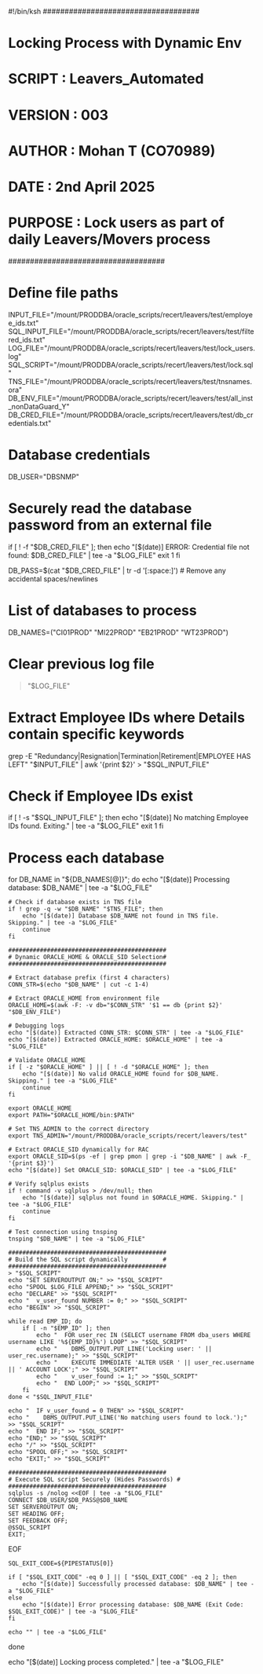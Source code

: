 #!/bin/ksh
####################################
# Locking Process with Dynamic Env #
# SCRIPT : Leavers_Automated
# VERSION : 003
# AUTHOR : Mohan T (CO70989)
# DATE : 2nd April 2025
# PURPOSE : Lock users as part of daily Leavers/Movers process
####################################

# Define file paths
INPUT_FILE="/mount/PRODDBA/oracle_scripts/recert/leavers/test/employee_ids.txt"
SQL_INPUT_FILE="/mount/PRODDBA/oracle_scripts/recert/leavers/test/filtered_ids.txt"
LOG_FILE="/mount/PRODDBA/oracle_scripts/recert/leavers/test/lock_users.log"
SQL_SCRIPT="/mount/PRODDBA/oracle_scripts/recert/leavers/test/lock.sql"
TNS_FILE="/mount/PRODDBA/oracle_scripts/recert/leavers/test/tnsnames.ora"
DB_ENV_FILE="/mount/PRODDBA/oracle_scripts/recert/leavers/test/all_inst_nonDataGuard_Y"
DB_CRED_FILE="/mount/PRODDBA/oracle_scripts/recert/leavers/test/db_credentials.txt"

# Database credentials
DB_USER="DBSNMP"

# Securely read the database password from an external file
if [ ! -f "$DB_CRED_FILE" ]; then
    echo "[$(date)] ERROR: Credential file not found: $DB_CRED_FILE" | tee -a "$LOG_FILE"
    exit 1
fi

DB_PASS=$(cat "$DB_CRED_FILE" | tr -d '[:space:]')  # Remove any accidental spaces/newlines

# List of databases to process
DB_NAMES=("CI01PROD" "MI22PROD" "EB21PROD" "WT23PROD")

# Clear previous log file
> "$LOG_FILE"

# Extract Employee IDs where Details contain specific keywords
grep -E "Redundancy|Resignation|Termination|Retirement|EMPLOYEE HAS LEFT" "$INPUT_FILE" | awk '{print $2}' > "$SQL_INPUT_FILE"

# Check if Employee IDs exist
if [ ! -s "$SQL_INPUT_FILE" ]; then
    echo "[$(date)] No matching Employee IDs found. Exiting." | tee -a "$LOG_FILE"
    exit 1
fi

# Process each database
for DB_NAME in "${DB_NAMES[@]}"; do
    echo "[$(date)] Processing database: $DB_NAME" | tee -a "$LOG_FILE"

    # Check if database exists in TNS file
    if ! grep -q -w "$DB_NAME" "$TNS_FILE"; then
        echo "[$(date)] Database $DB_NAME not found in TNS file. Skipping." | tee -a "$LOG_FILE"
        continue
    fi

    #############################################
    # Dynamic ORACLE_HOME & ORACLE_SID Selection#
    #############################################

    # Extract database prefix (first 4 characters)
    CONN_STR=$(echo "$DB_NAME" | cut -c 1-4)

    # Extract ORACLE_HOME from environment file
    ORACLE_HOME=$(awk -F: -v db="$CONN_STR" '$1 == db {print $2}' "$DB_ENV_FILE")

    # Debugging logs
    echo "[$(date)] Extracted CONN_STR: $CONN_STR" | tee -a "$LOG_FILE"
    echo "[$(date)] Extracted ORACLE_HOME: $ORACLE_HOME" | tee -a "$LOG_FILE"

    # Validate ORACLE_HOME
    if [ -z "$ORACLE_HOME" ] || [ ! -d "$ORACLE_HOME" ]; then
        echo "[$(date)] No valid ORACLE_HOME found for $DB_NAME. Skipping." | tee -a "$LOG_FILE"
        continue
    fi

    export ORACLE_HOME
    export PATH="$ORACLE_HOME/bin:$PATH"

    # Set TNS_ADMIN to the correct directory
    export TNS_ADMIN="/mount/PRODDBA/oracle_scripts/recert/leavers/test"

    # Extract ORACLE_SID dynamically for RAC
    export ORACLE_SID=$(ps -ef | grep pmon | grep -i "$DB_NAME" | awk -F_ '{print $3}')
    echo "[$(date)] Set ORACLE_SID: $ORACLE_SID" | tee -a "$LOG_FILE"

    # Verify sqlplus exists
    if ! command -v sqlplus > /dev/null; then
        echo "[$(date)] sqlplus not found in $ORACLE_HOME. Skipping." | tee -a "$LOG_FILE"
        continue
    fi

    # Test connection using tnsping
    tnsping "$DB_NAME" | tee -a "$LOG_FILE"

    #############################################
    # Build the SQL script dynamically          #
    #############################################
    > "$SQL_SCRIPT"
    echo "SET SERVEROUTPUT ON;" >> "$SQL_SCRIPT"
    echo "SPOOL $LOG_FILE APPEND;" >> "$SQL_SCRIPT"
    echo "DECLARE" >> "$SQL_SCRIPT"
    echo "  v_user_found NUMBER := 0;" >> "$SQL_SCRIPT"
    echo "BEGIN" >> "$SQL_SCRIPT"

    while read EMP_ID; do
        if [ -n "$EMP_ID" ]; then
            echo "  FOR user_rec IN (SELECT username FROM dba_users WHERE username LIKE '%${EMP_ID}%') LOOP" >> "$SQL_SCRIPT"
            echo "    DBMS_OUTPUT.PUT_LINE('Locking user: ' || user_rec.username);" >> "$SQL_SCRIPT"
            echo "    EXECUTE IMMEDIATE 'ALTER USER ' || user_rec.username || ' ACCOUNT LOCK';" >> "$SQL_SCRIPT"
            echo "    v_user_found := 1;" >> "$SQL_SCRIPT"
            echo "  END LOOP;" >> "$SQL_SCRIPT"
        fi
    done < "$SQL_INPUT_FILE"

    echo "  IF v_user_found = 0 THEN" >> "$SQL_SCRIPT"
    echo "    DBMS_OUTPUT.PUT_LINE('No matching users found to lock.');" >> "$SQL_SCRIPT"
    echo "  END IF;" >> "$SQL_SCRIPT"
    echo "END;" >> "$SQL_SCRIPT"
    echo "/" >> "$SQL_SCRIPT"
    echo "SPOOL OFF;" >> "$SQL_SCRIPT"
    echo "EXIT;" >> "$SQL_SCRIPT"

    #############################################
    # Execute SQL script Securely (Hides Passwords) #
    #############################################
    sqlplus -s /nolog <<EOF | tee -a "$LOG_FILE"
    CONNECT $DB_USER/$DB_PASS@$DB_NAME
    SET SERVEROUTPUT ON;
    SET HEADING OFF;
    SET FEEDBACK OFF;
    @$SQL_SCRIPT
    EXIT;
EOF

    SQL_EXIT_CODE=${PIPESTATUS[0]}

    if [ "$SQL_EXIT_CODE" -eq 0 ] || [ "$SQL_EXIT_CODE" -eq 2 ]; then
        echo "[$(date)] Successfully processed database: $DB_NAME" | tee -a "$LOG_FILE"
    else
        echo "[$(date)] Error processing database: $DB_NAME (Exit Code: $SQL_EXIT_CODE)" | tee -a "$LOG_FILE"
    fi

    echo "" | tee -a "$LOG_FILE"
done

echo "[$(date)] Locking process completed." | tee -a "$LOG_FILE"
